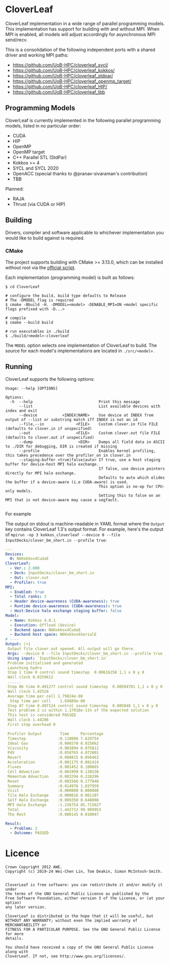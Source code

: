 CloverLeaf
====

CloverLeaf implementation in a wide range of parallel programming models.
This implementation has support for building with and without MPI.
When MPI is enabled, all models will adjust accordingly for asynchronous MPI send/recv.

This is a consolidation of the following independent ports with a shared driver and working MPI
paths:

- <https://github.com/UoB-HPC/cloverleaf_sycl/>
- <https://github.com/UoB-HPC/cloverleaf_kokkos/>
- <https://github.com/UoB-HPC/cloverleaf_stdpar/>
- <https://github.com/UoB-HPC/cloverleaf_openmp_target/>
- <https://github.com/UoB-HPC/cloverleaf_HIP/>
- <https://github.com/UoB-HPC/cloverleaf_tbb>

## Programming Models

CloverLeaf is currently implemented in the following parallel programming models, listed in no
particular order:

- CUDA
- HIP
- OpenMP
- OpenMP target
- C++ Parallel STL (StdPar)
- Kokkos >= 4
- SYCL and SYCL 2020
- OpenACC (special thanks to @pranav-sivaraman's contribution)
- TBB

Planned:
- RAJA
- Thrust (via CUDA or HIP)

## Building

Drivers, compiler and software applicable to whichever implementation you would like to build
against is required.

### CMake

The project supports building with CMake >= 3.13.0, which can be installed without root via
the [official script](https://cmake.org/download/).

Each implementation (programming model) is built as follows:

```shell
$ cd CloverLeaf

# configure the build, build type defaults to Release
# The -DMODEL flag is required
$ cmake -Bbuild -H. -DMODEL=<model> -DENABLE_MPI=ON <model specific flags prefixed with -D...>

# compile
$ cmake --build build

# run executables in ./build
$ ./build/<model>-cloverleaf
```

The `MODEL` option selects one implementation of CloverLeaf to build.
The source for each model's implementations are located in `./src/<model>`.

## Running

CloverLeaf supports the following options:

```
Usage: --help [OPTIONS]

Options:
  -h  --help                             Print this message
      --list                             List available devices with index and exit
      --device           <INDEX|NAME>    Use device at INDEX from output of --list or substring match iff INDEX is not an id
      --file,--in              <FILE>    Custom clover.in file FILE (defaults to clover.in if unspecified)
      --out                    <FILE>    Custom clover.out file FILE (defaults to clover.out if unspecified)
      --dump                    <DIR>    Dumps all field data in ASCII to ./DIR for debugging, DIR is created if missing
      --profile                          Enables kernel profiling, this takes precedence over the profiler_on in clover.in
      --staging-buffer <true|false|auto> If true, use a host staging buffer for device-host MPI halo exchange.
                                         If false, use device pointers directly for MPI halo exchange.
                                         Defaults to auto which elides the buffer if a device-aware (i.e CUDA-aware) is used.
                                         This option is no-op for CPU-only models.
                                         Setting this to false on an MPI that is not device-aware may cause a segfault.


```

For example

The output on stdout is machine-readable in YAML format where the `Output` key contains CloverLeaf
1.3's output format.
For example, here's the output
of `mpirun -np 3 kokkos_cloverleaf --device 0 --file InputDecks/clover_bm_short.in --profile true`:

```yaml
---
Devices:
  0: N6Kokkos4CudaE
CloverLeaf:
  - Ver.: 2.000
  - Deck: InputDecks/clover_bm_short.in
  - Out: clover.out
  - Profiler: true
MPI:
  - Enabled: true
  - Total ranks: 3
  - Header device-awareness (CUDA-awareness): true
  - Runtime device-awareness (CUDA-awareness): true
  - Host-Device halo exchange staging buffer: false
Model:
  - Name: Kokkos 4.0.1
  - Execution: Offload (device)
  - Backend space: N6Kokkos4CudaE
  - Backend host space: N6Kokkos6SerialE
# ---- 
Output: |+1
 Output file clover.out opened. All output will go there.
 Args: --device 0 --file InputDecks/clover_bm_short.in --profile true
 Using input: `InputDecks/clover_bm_short.in`
 Problem initialised and generated
 Launching hydro
 Step 1 time 0 control sound timestep  0.00616258 1,1 x 0 y 0
 Wall clock 0.0259612
 ...... 
 Step 86 time 0.491277 control sound timestep  0.00584781 1,1 x 0 y 0
 Wall clock 1.42524
 Average time per cell 1.79824e-08
  Step time per cell    1.69889e-08
 Step 87 time 0.497124 control sound timestep  0.005848 1,1 x 0 y 0
 Test problem 2 is within 1.17018e-11% of the expected solution
 This test is considered PASSED
 Wall clock 1.44286
 First step overhead 0

 Profiler Output        Time     Percentage
 Timestep              :0.110086 7.629754
 Ideal Gas             :0.000370 0.025662
 Viscosity             :0.001094 0.075812
 PdV                   :0.058765 4.072801
 Revert                :0.000815 0.056463
 Acceleration          :0.001175 0.081414
 Fluxes                :0.001452 0.100665
 Cell Advection        :0.001999 0.138538
 Momentum Advection    :0.003294 0.228296
 Reset                 :0.002566 0.177848
 Summary               :0.014976 1.037959
 Visit                 :0.000000 0.000000
 Tile Halo Exchange    :0.000016 0.001107
 Self Halo Exchange    :0.009350 0.648008
 MPI Halo Exchange     :1.236754 85.715627
 Total                 :1.442712 99.989953
 The Rest              :0.000145 0.010047

Result:
  - Problem: 2
  - Outcome: PASSED
```

# Licence

```
Crown Copyright 2012 AWE.
Copyright (c) 2019-24 Wei-Chen Lin, Tom Deakin, Simon McIntosh-Smith.


CloverLeaf is free software: you can redistribute it and/or modify it under 
the terms of the GNU General Public License as published by the 
Free Software Foundation, either version 3 of the License, or (at your option) 
any later version.

CloverLeaf is distributed in the hope that it will be useful, but 
WITHOUT ANY WARRANTY; without even the implied warranty of MERCHANTABILITY or 
FITNESS FOR A PARTICULAR PURPOSE. See the GNU General Public License for more 
details.

You should have received a copy of the GNU General Public License along with
CloverLeaf. If not, see http://www.gnu.org/licenses/.
 ```